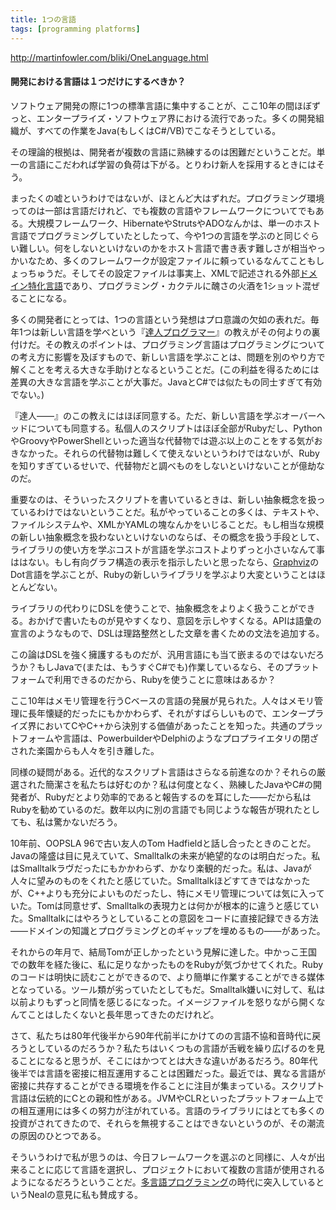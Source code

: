 ```yaml
---
title: 1つの言語
tags: [programming platforms]
---
```


http://martinfowler.com/bliki/OneLanguage.html

#### 開発における言語は１つだけにするべきか？

ソフトウェア開発の際に1つの標準言語に集中することが、ここ10年の間ほぼずっと、エンタープライズ・ソフトウェア界における流行であった。多くの開発組織が、すべての作業をJava(もしくはC#/VB)でこなそうとしている。

その理論的根拠は、開発者が複数の言語に熟練するのは困難だということだ。単一の言語にこだわれば学習の負荷は下がる。とりわけ新人を採用するときにはそう。

まったくの嘘というわけではないが、ほとんど大はずれだ。プログラミング環境ってのは一部は言語だけれど、でも複数の言語やフレームワークについてでもある。大規模フレームワーク、HibernateやStrutsやADOなんかは、単一のホスト言語でプログラミングしていたとしたって、今や1つの言語を学ぶのと同じぐらい難しい。何をしないといけないのかをホスト言語で書き表す難しさが相当やっかいなため、多くのフレームワークが設定ファイルに頼っているなんてこともしょっちゅうだ。そしてその設定ファイルは事実上、XMLで記述される外部[ドメイン特化言語](DomainSpecificLanguage)であり、プログラミング・カクテルに醜さの火酒を1ショット混ぜることになる。

多くの開発者にとっては、1つの言語という発想はプロ意識の欠如の表れだ。毎年1つは新しい言語を学べという『[達人プログラマー](http://www.pragmaticprogrammer.com/ppbook/index.shtml)』の教えがその何よりの裏付けだ。その教えのポイントは、プログラミング言語はプログラミングについての考え方に影響を及ぼすもので、新しい言語を学ぶことは、問題を別のやり方で解くことを考える大きな手助けとなるということだ。(この利益を得るためには差異の大きな言語を学ぶことが大事だ。JavaとC#では似たもの同士すぎて有効でない。)

『達人——』のこの教えにはほぼ同意する。ただ、新しい言語を学ぶオーバーヘッドについても同意する。私個人のスクリプトはほぼ全部がRubyだし、PythonやGroovyやPowerShellといった適当な代替物では遊ぶ以上のことをする気がおきなかった。それらの代替物は難しくて使えないというわけではないが、Rubyを知りすぎているせいで、代替物だと調べものをしないといけないことが億劫なのだ。

重要なのは、そういったスクリプトを書いているときは、新しい抽象概念を扱っているわけではないということだ。私がやっていることの多くは、テキストや、ファイルシステムや、XMLかYAMLの塊なんかをいじることだ。もし相当な規模の新しい抽象概念を扱わないといけないのならば、その概念を扱う手段として、ライブラリの使い方を学ぶコストが言語を学ぶコストよりずっと小さいなんて事ははない。もし有向グラフ構造の表示を指示したいと思ったなら、[Graphviz](http://www.graphviz.org/)のDot言語を学ぶことが、Rubyの新しいライブラリを学ぶより大変ということはほとんどない。

ライブラリの代わりにDSLを使うことで、抽象概念をよりよく扱うことができる。おかげで書いたものが見やすくなり、意図を示しやすくなる。APIは語彙の宣言のようなもので、DSLは理路整然とした文章を書くための文法を追加する。

この論はDSLを強く擁護するものだが、汎用言語にも当て嵌まるのではないだろうか？もしJavaで(または、もうすぐC#でも)作業しているなら、そのプラットフォームで利用できるのだから、Rubyを使うことに意味はあるか？

ここ10年はメモリ管理を行うCベースの言語の発展が見られた。人々はメモリ管理に長年懐疑的だったにもかかわらず、それがすばらしいもので、エンタープライズ界においてCやC++から決別する価値があったことを知った。共通のプラットフォームや言語は、PowerbuilderやDelphiのようなプロプライエタリの閉ざされた楽園からも人々を引き離した。

同様の疑問がある。近代的なスクリプト言語はさらなる前進なのか？それらの厳選された簡潔さを私たちは好むのか？私は何度となく、熟練したJavaやC#の開発者が、Rubyだとより効率的であると報告するのを耳にした——だから私はRubyを勧めているのだ。数年以内に別の言語でも同じような報告が現れたとしても、私は驚かないだろう。

10年前、OOPSLA 96で古い友人のTom Hadfieldと話し合ったときのことだ。Javaの隆盛は目に見えていて、Smalltalkの未来が絶望的なのは明白だった。私はSmalltalkラヴだったにもかかわらず、かなり楽観的だった。私は、Javaが人々に望みのものをくれたと感じていた。Smalltalkほどすてきではなかったが、C++よりも充分によいものだったし、特にメモリ管理については気に入っていた。Tomは同意せず、Smalltalkの表現力とは何かが根本的に違うと感じていた。Smalltalkにはやろうとしていることの意図をコードに直接記録できる方法——ドメインの知識とプログラミングとのギャップを埋めるもの——があった。

それからの年月で、結局Tomが正しかったという見解に達した。中かっこ王国での数年を経た後に、私に足りなかったものをRubyが気づかせてくれた。Rubyのコードは明快に読むことができるので、より簡単に作業することができる媒体となっている。ツール類が劣っていたとしてもだ。Smalltalk嫌いに対して、私は以前よりもずっと同情を感じるになった。イメージファイルを怒りながら開くなんてことはしたくないと長年思ってきたのだけれど。

さて、私たちは80年代後半から90年代前半にかけてのの言語不協和音時代に戻ろうとしているのだろうか？私たちはいくつもの言語が舌戦を繰り広げるのを見ることになると思うが、そこにはかつてとは大きな違いがあるだろう。80年代後半では言語を密接に相互運用することは困難だった。最近では、異なる言語が密接に共存することができる環境を作ることに注目が集まっている。スクリプト言語は伝統的にCとの親和性がある。JVMやCLRといったプラットフォーム上での相互運用には多くの努力が注がれている。言語のライブラリにはとても多くの投資がされてきたので、それらを無視することはできないというのが、その潮流の原因のひとつである。

そういうわけで私が思うのは、今日フレームワークを選ぶのと同様に、人々が出来ることに応じて言語を選択し、プロジェクトにおいて複数の言語が使用されるようになるだろうということだ。[多言語プログラミング](http://memeagora.blogspot.com/2006/12/polyglot-programming.html)の時代に突入しているというNealの意見に私も賛成する。
